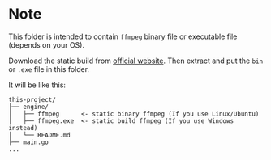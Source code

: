 # Note

This folder is intended to contain `ffmpeg` binary file or executable file (depends on your OS).

Download the static build from [official website](https://ffmpeg.org/download.html). Then extract and put the `bin` or `.exe` file in this folder.

It will be like this:

```shell
this-project/
├── engine/
│   ├── ffmpeg      <- static binary ffmpeg (If you use Linux/Ubuntu)
│   ├── ffmpeg.exe  <- static build ffmpeg (If you use Windows instead)
│   └── README.md
├── main.go
...
```
